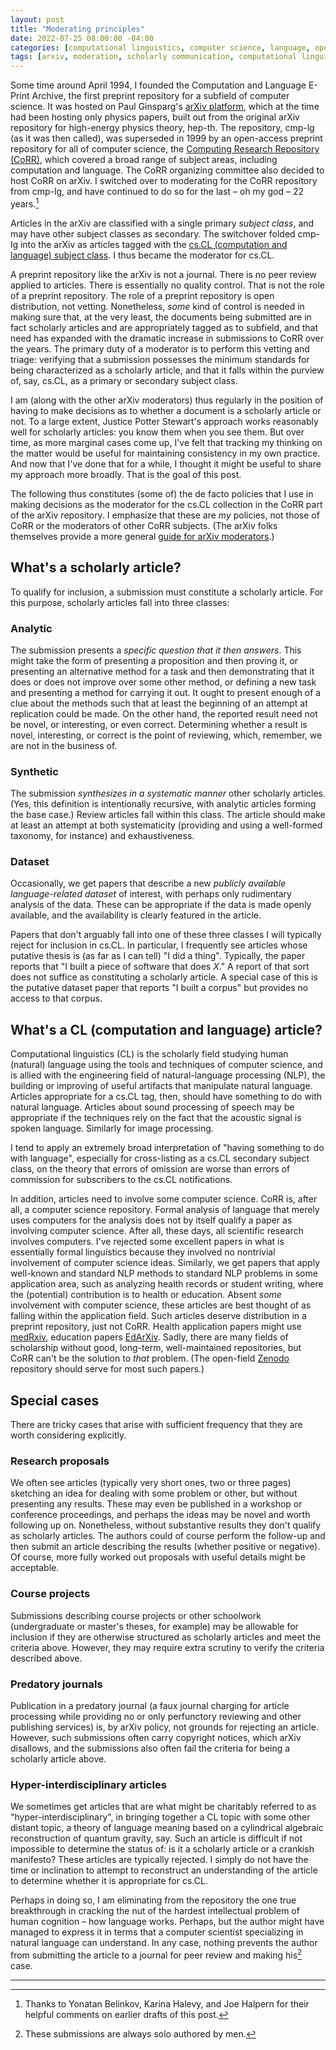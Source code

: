 ```yaml
---
layout: post
title: "Moderating principles"
date: 2022-07-25 08:00:00 -04:00
categories: [computational linguistics, computer science, language, open access, scholarly communication, writing]
tags: [arxiv, moderation, scholarly communication, computational linguistics]
---
```


Some time around April 1994, I founded the Computation and Language
E-Print Archive, the first preprint repository for a subfield of
computer science. It was hosted on Paul Ginsparg's [arXiv
platform](https://arxiv.org/), which at the time had been hosting only
physics papers, built out from the original arXiv repository for
high-energy physics theory, hep-th. The repository, cmp-lg (as it was
then called), was superseded in 1999 by an open-access preprint
repository for all of computer science, the [Computing Research
Repository (CoRR)](https://arxiv.org/corr), which covered a broad
range of subject areas, including computation and language. The CoRR
organizing committee also decided to host CoRR on arXiv. I switched
over to moderating for the CoRR repository from cmp-lg, and have
continued to do so for the last – oh my god – 22 years.[^1]

Articles in the arXiv are classified with a single primary *subject
class*, and may have other subject classes as secondary. The
switchover folded cmp-lg into the arXiv as articles tagged with the
[cs.CL (computation and language) subject
class](https://arxiv.org/archive/cs.CL). I thus became the moderator
for cs.CL.

A preprint repository like the arXiv is not a journal. There is no
peer review applied to articles. There is essentially no quality
control. That is not the role of a preprint repository. The role of a
preprint repository is open distribution, not vetting. Nonetheless,
*some* kind of control is needed in making sure that, at the very
least, the documents being submitted are in fact scholarly articles
and are appropriately tagged as to subfield, and that need has
expanded with the dramatic increase in submissions to CoRR over the
years. The primary duty of a moderator is to perform this vetting and
triage: verifying that a submission possesses the minimum standards
for being characterized as a scholarly article, and that it falls
within the purview of, say, cs.CL, as a primary or secondary subject
class.

I am (along with the other arXiv moderators) thus regularly in the
position of having to make decisions as to whether a document is a
scholarly article or not. To a large extent, Justice Potter Stewart's
approach works reasonably well for scholarly articles: you know them
when you see them. But over time, as more marginal cases come up, I've
felt that tracking my thinking on the matter would be useful for
maintaining consistency in my own practice. And now that I've done
that for a while, I thought it might be useful to share my approach
more broadly. That is the goal of this post.

The following thus constitutes (some of) the de facto policies that I
use in making decisions as the moderator for the cs.CL collection in
the CoRR part of the arXiv repository. I emphasize that these are *my*
policies, not those of CoRR or the moderators of other CoRR
subjects. (The arXiv folks themselves provide a more general [guide
for arXiv moderators](https://arxiv.org/help/moderators).)

<!--more-->

## What's a scholarly article?

To qualify for inclusion, a submission must constitute a scholarly
article. For this purpose, scholarly articles fall into three classes:

### Analytic

The submission presents a *specific question that it then
answers*. This might take the form of presenting a proposition and
then proving it, or presenting an alternative method for a task and
then demonstrating that it does or does not improve over some other
method, or defining a new task and presenting a method for carrying it
out. It ought to present enough of a clue about the methods such that
at least the beginning of an attempt at replication could be made. On
the other hand, the reported result need not be novel, or interesting,
or even correct. Determining whether a result is novel, interesting,
or correct is the point of reviewing, which, remember, we are not in
the business of.

### Synthetic

The submission *synthesizes in a systematic manner* other scholarly
articles. (Yes, this definition is intentionally recursive, with
analytic articles forming the base case.) Review articles fall within
this class. The article should make at least an attempt at both
systematicity (providing and using a well-formed taxonomy, for
instance) and exhaustiveness.

### Dataset

Occasionally, we get papers that describe a new *publicly available
language-related dataset* of interest, with perhaps only rudimentary
analysis of the data. These can be appropriate if the data is made
openly available, and the availability is clearly featured in the
article.

Papers that don't arguably fall into one of these three classes I will
typically reject for inclusion in cs.CL. In particular, I frequently
see articles whose putative thesis is (as far as I can tell) "I did a
thing". Typically, the paper reports that "I built a piece of software
that does *X*." A report of that sort does not suffice as constituting
a scholarly article. A special case of this is the putative dataset
paper that reports "I built a corpus" but provides no access to that
corpus.

## What's a CL (computation and language) article?

Computational linguistics (CL) is the scholarly field studying human
(natural) language using the tools and techniques of computer science,
and is allied with the engineering field of natural-language
processing (NLP), the building or improving of useful artifacts that
manipulate natural language. Articles appropriate for a cs.CL tag,
then, should have something to do with natural language. Articles
about sound processing of speech may be appropriate if the techniques
rely on the fact that the acoustic signal is spoken
language. Similarly for image processing.

I tend to apply an extremely broad interpretation of "having something
to do with language", especially for cross-listing as a cs.CL
secondary subject class, on the theory that errors of omission are
worse than errors of commission for subscribers to the cs.CL
notifications.

In addition, articles need to involve some computer science. CoRR is,
after all, a computer science repository. Formal analysis of language
that merely uses computers for the analysis does not by itself qualify
a paper as involving computer science. After all, these days, all
scientific research involves computers. I've rejected some excellent
papers in what is essentially formal linguistics because they involved
no nontrivial involvement of computer science ideas. Similarly, we get
papers that apply well-known and standard NLP methods to standard NLP
problems in some application area, such as analyzing health records or
student writing, where the (potential) contribution is to health or
education. Absent *some* involvement with computer science, these
articles are best thought of as falling within the application
field. Such articles deserve distribution in a preprint repository,
just not CoRR. Health application papers might use
[medRxiv](https://www.medrxiv.org/), education papers
[EdArXiv](https://edarxiv.org/). Sadly, there are many fields of
scholarship without good, long-term, well-maintained repositories, but
CoRR can't be the solution to *that* problem. (The open-field
[Zenodo](https://zenodo.org/) repository should serve for most such
papers.)

## Special cases

There are tricky cases that arise with sufficient frequency that they
are worth considering explicitly.

### Research proposals

We often see articles (typically very short ones, two or three pages)
sketching an idea for dealing with some problem or other, but without
presenting any results. These may even be published in a workshop or
conference proceedings, and perhaps the ideas may be novel and worth
following up on. Nonetheless, without substantive results they don't
qualify as scholarly articles. The authors could of course perform the
follow-up and then submit an article describing the results (whether
positive or negative). Of course, more fully worked out proposals with
useful details might be acceptable.

### Course projects

Submissions describing course projects or other schoolwork
(undergraduate or master's theses, for example) may be allowable for
inclusion if they are otherwise structured as scholarly articles and
meet the criteria above. However, they may require extra scrutiny to
verify the criteria described above.

### Predatory journals

Publication in a predatory journal (a faux journal charging for
article processing while providing no or only perfunctory reviewing
and other publishing services) is, by arXiv policy, not grounds for
rejecting an article. However, such submissions often carry copyright
notices, which arXiv disallows, and the submissions also often fail
the criteria for being a scholarly article above.

### Hyper-interdisciplinary articles

We sometimes get articles that are what might be charitably referred
to as "hyper-interdisciplinary", in bringing together a CL topic with
some other distant topic, a theory of language meaning based on a
cylindrical algebraic reconstruction of quantum gravity, say. Such an
article is difficult if not impossible to determine the status of: is
it a scholarly article or a crankish manifesto? These articles are
typically rejected. I simply do not have the time or inclination to
attempt to reconstruct an understanding of the article to determine
whether it is appropriate for cs.CL.

Perhaps in doing so, I am eliminating from the repository the one true
breakthrough in cracking the nut of the hardest intellectual problem
of human cognition – how language works. Perhaps, but the author might
have managed to express it in terms that a computer scientist
specializing in natural language can understand. In any case, nothing
prevents the author from submitting the article to a journal for peer
review and making his[^2] case.

---

[^1]: Thanks to Yonatan Belinkov, Karina Halevy, and Joe Halpern for their helpful comments on earlier drafts of this post.

[^2]: These submissions are always solo authored by men. 
